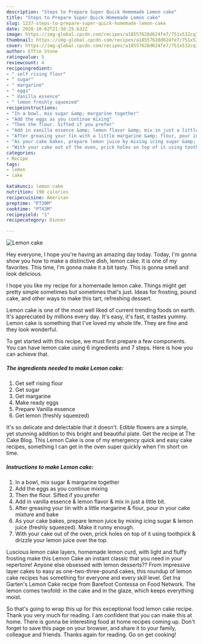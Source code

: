 ```yaml
---
description: "Steps to Prepare Super Quick Homemade Lemon cake"
title: "Steps to Prepare Super Quick Homemade Lemon cake"
slug: 1237-steps-to-prepare-super-quick-homemade-lemon-cake
date: 2020-10-02T21:58:25.632Z
image: https://img-global.cpcdn.com/recipes/a18557628d624fe7/751x532cq70/lemon-cake-recipe-main-photo.jpg
thumbnail: https://img-global.cpcdn.com/recipes/a18557628d624fe7/751x532cq70/lemon-cake-recipe-main-photo.jpg
cover: https://img-global.cpcdn.com/recipes/a18557628d624fe7/751x532cq70/lemon-cake-recipe-main-photo.jpg
author: Effie Stone
ratingvalue: 5
reviewcount: 4
recipeingredient:
- " self rising flour"
- " sugar"
- " margarine"
- " eggs"
- " Vanilla essence"
- " lemon freshly squeezed"
recipeinstructions:
- "In a bowl, mix sugar &amp; margarine together"
- "Add the eggs as you continue mixing"
- "Then the flour. Sifted if you prefer"
- "Add in vanilla essence &amp; lemon flavor &amp; mix in just a little bit."
- "After greasing your tin with a little margarine &amp; flour, pour in your cake mixture and bake"
- "As your cake bakes, prepare lemon juice by mixing icing sugar &amp; lemon juice (freshly squeezed). Make it runny enough."
- "With your cake out of the oven, prick holes on top of it using toothpick &amp; drizzle your lemon juice over the top."
categories:
- Recipe
tags:
- lemon
- cake

katakunci: lemon cake 
nutrition: 198 calories
recipecuisine: American
preptime: "PT30M"
cooktime: "PT43M"
recipeyield: "1"
recipecategory: Dinner

---
```



![Lemon cake](https://img-global.cpcdn.com/recipes/a18557628d624fe7/751x532cq70/lemon-cake-recipe-main-photo.jpg)

Hey everyone, I hope you're having an amazing day today. Today, I'm gonna show you how to make a distinctive dish, lemon cake. It is one of my favorites. This time, I'm gonna make it a bit tasty. This is gonna smell and look delicious.

I hope you like my recipe for a homemade lemon cake. Things might get pretty simple sometimes but sometimes that&#39;s just. Ideas for frosting, pound cake, and other ways to make this tart, refreshing dessert.

Lemon cake is one of the most well liked of current trending foods on earth. It's appreciated by millions every day. It's easy, it's fast, it tastes yummy. Lemon cake is something that I've loved my whole life. They are fine and they look wonderful.


To get started with this recipe, we must first prepare a few components. You can have lemon cake using 6 ingredients and 7 steps. Here is how you can achieve that.

<!--inarticleads1-->

##### The ingredients needed to make Lemon cake:

1. Get  self rising flour
1. Get  sugar
1. Get  margarine
1. Make ready  eggs
1. Prepare  Vanilla essence
1. Get  lemon (freshly squeezed)


It&#39;s so delicate and delectable that it doesn&#39;t. Edible flowers are a simple, yet stunning addition to this bright and beautiful plate. Get the recipe at The Cake Blog. This Lemon Cake is one of my emergency quick and easy cake recipes, something I can get in the oven super quickly when I&#39;m short on time. 

<!--inarticleads2-->

##### Instructions to make Lemon cake:

1. In a bowl, mix sugar &amp; margarine together
1. Add the eggs as you continue mixing
1. Then the flour. Sifted if you prefer
1. Add in vanilla essence &amp; lemon flavor &amp; mix in just a little bit.
1. After greasing your tin with a little margarine &amp; flour, pour in your cake mixture and bake
1. As your cake bakes, prepare lemon juice by mixing icing sugar &amp; lemon juice (freshly squeezed). Make it runny enough.
1. With your cake out of the oven, prick holes on top of it using toothpick &amp; drizzle your lemon juice over the top.


Luscious lemon cake layers, homemade lemon curd, with light and fluffy frosting make this Lemon Cake an instant classic that you need in your repertoire! Anyone else obsessed with lemon desserts?? From impressive layer cakes to easy as one-two-three-pound cakes, this roundup of lemon cake recipes has something for everyone and every skill level. Get Ina Garten&#39;s Lemon Cake recipe from Barefoot Contessa on Food Network. The lemon comes twofold: in the cake and in the glaze, which keeps everything moist. 

So that's going to wrap this up for this exceptional food lemon cake recipe. Thank you very much for reading. I am confident that you can make this at home. There is gonna be interesting food at home recipes coming up. Don't forget to save this page on your browser, and share it to your family, colleague and friends. Thanks again for reading. Go on get cooking!
